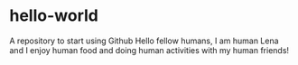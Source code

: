# hello-world
A repository to start using Github
Hello fellow humans, I am human Lena and I enjoy human food and doing human activities with my human friends!
